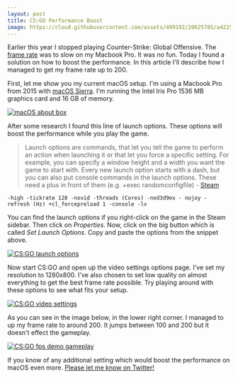```yaml
---
layout: post
title: CS:GO Performance Boost
image: https://cloud.githubusercontent.com/assets/499192/20625785/a4225b78-b315-11e6-9ce2-cf16ebb426e4.png
---
```


Earlier this year I stopped playing Counter-Strike: Global Offensive. The [frame rate](https://en.m.wikipedia.org/wiki/Frame_rate) was to slow on my Macbook Pro. It was no fun. Today I found a solution on how to boost the performance. In this article I'll describe how I managed to get my frame rate up to 200.

First, let me show you my current macOS setup. I'm using a Macbook Pro from 2015 with [macOS Sierra](https://www.apple.com/macos/sierra). I'm running the Intel Iris Pro 1536 MB graphics card and 16 GB of memory.

[![macOS about box](https://cloud.githubusercontent.com/assets/499192/20625733/7c5e4020-b315-11e6-8fb8-b4f126d5795c.png)](https://cloud.githubusercontent.com/assets/499192/20625733/7c5e4020-b315-11e6-8fb8-b4f126d5795c.png)

After some research I found this line of launch options. These options will boost the performance while you play the game. 

> Launch options are commands, that let you tell the game to perform an action when launching it or that let you force a specific setting. For example, you can specify a window height and a width you want the game to start with. Every new launch option starts with a dash, but you can also put console commands in the launch options. These need a plus in front of them (e.g. +exec randomconfigfile) - [Steam](https://steamcommunity.com/sharedfiles/filedetails/?id=379782151)

```
-high -tickrate 128 -novid -threads (Cores) -nod3d9ex - nojoy - refresh (Hz) +cl_forcepreload 1 -console -lv
```

You can find the launch options if you right-click on the game in the Steam sidebar. Then click on *Properties*. Now, click on the big button which is called *Set Launch Options*. Copy and paste the options from the snippet above.

[![CS:GO launch options](https://cloud.githubusercontent.com/assets/499192/20626159/2bc9e67a-b318-11e6-9c65-b2c448137356.png)](https://cloud.githubusercontent.com/assets/499192/20626159/2bc9e67a-b318-11e6-9c65-b2c448137356.png)

Now start CS:GO and open up the video settings options page. I've set my resolution to 1280x800. I've also chosen to set low quality on almost everything to get the best frame rate possible. Try playing around with these options to see what fits your setup.

[![CS:GO video settings](https://cloud.githubusercontent.com/assets/499192/20625746/91bb0e3a-b315-11e6-805b-23251be07f9b.png)](https://cloud.githubusercontent.com/assets/499192/20625746/91bb0e3a-b315-11e6-805b-23251be07f9b.png)

As you can see in the image below, in the lower right corner. I managed to up my frame rate to around 200. It jumps between 100 and 200 but it doesn't effect the gameplay.

[![CS:GO fps demo gameplay](https://cloud.githubusercontent.com/assets/499192/20625785/a4225b78-b315-11e6-9ce2-cf16ebb426e4.png)](https://cloud.githubusercontent.com/assets/499192/20625785/a4225b78-b315-11e6-9ce2-cf16ebb426e4.png)

If you know of any additional setting which would boost the performance on macOS even more. [Please let me know on Twitter!](https://twitter.com/vnkla)
